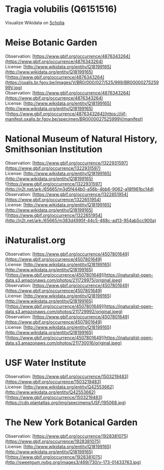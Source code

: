 
Tragia volubilis (Q6151516)
===========================
  
Visualize Wikidata on [Scholia](https://scholia.toolforge.org/taxon/Q6151516)
# Meise Botanic Garden
  
Observation: [https://www.gbif.org/occurrence/4876343264](https://www.gbif.org/occurrence/4876343264)  
License: [http://www.wikidata.org/entity/Q18199165](http://www.wikidata.org/entity/Q18199165)  
![https://www.gbif.org/occurrence/4876343264](https://oxalis.br.fgov.be/images/V/BR0/000/027/525/999/BR0000027525999V.jpg)  
Observation: [https://www.gbif.org/occurrence/4876343264](https://www.gbif.org/occurrence/4876343264)  
License: [http://www.wikidata.org/entity/Q18199165](http://www.wikidata.org/entity/Q18199165)  
![https://www.gbif.org/occurrence/4876343264](https://iiif-manifest.oxalis.br.fgov.be/specimen/BR0000027525999V/manifest)
# National Museum of Natural History, Smithsonian Institution
  
Observation: [https://www.gbif.org/occurrence/1322931597](https://www.gbif.org/occurrence/1322931597)  
License: [http://www.wikidata.org/entity/Q18199165](http://www.wikidata.org/entity/Q18199165)  
![https://www.gbif.org/occurrence/1322931597](http://n2t.net/ark:/65665/m3d5f444b0-a56b-4bb6-9062-a18f961bc14d)  
Observation: [https://www.gbif.org/occurrence/1322651954](https://www.gbif.org/occurrence/1322651954)  
License: [http://www.wikidata.org/entity/Q18199165](http://www.wikidata.org/entity/Q18199165)  
![https://www.gbif.org/occurrence/1322651954](http://n2t.net/ark:/65665/m383d4995f-44c5-468c-ad13-954ab5cc900a)
# iNaturalist.org
  
Observation: [https://www.gbif.org/occurrence/4507801649](https://www.gbif.org/occurrence/4507801649)  
License: [http://www.wikidata.org/entity/Q18199165](http://www.wikidata.org/entity/Q18199165)  
![https://www.gbif.org/occurrence/4507801649](https://inaturalist-open-data.s3.amazonaws.com/photos/211729975/original.jpeg)  
Observation: [https://www.gbif.org/occurrence/4507801649](https://www.gbif.org/occurrence/4507801649)  
License: [http://www.wikidata.org/entity/Q18199165](http://www.wikidata.org/entity/Q18199165)  
![https://www.gbif.org/occurrence/4507801649](https://inaturalist-open-data.s3.amazonaws.com/photos/211729992/original.jpeg)  
Observation: [https://www.gbif.org/occurrence/4507801649](https://www.gbif.org/occurrence/4507801649)  
License: [http://www.wikidata.org/entity/Q18199165](http://www.wikidata.org/entity/Q18199165)  
![https://www.gbif.org/occurrence/4507801649](https://inaturalist-open-data.s3.amazonaws.com/photos/211730016/original.jpeg)
# USF Water Institute
  
Observation: [https://www.gbif.org/occurrence/1503219483](https://www.gbif.org/occurrence/1503219483)  
License: [http://www.wikidata.org/entity/Q42553662](http://www.wikidata.org/entity/Q42553662)  
![https://www.gbif.org/occurrence/1503219483](https://cdn.plantatlas.org/img/specimens/USF/195068.jpg)
# The New York Botanical Garden
  
Observation: [https://www.gbif.org/occurrence/1928381075](https://www.gbif.org/occurrence/1928381075)  
License: [http://www.wikidata.org/entity/Q18199165](http://www.wikidata.org/entity/Q18199165)  
![https://www.gbif.org/occurrence/1928381075](http://sweetgum.nybg.org/images3/469/730/v-173-01433763.jpg)